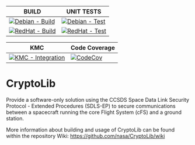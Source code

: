 | BUILD | UNIT TESTS | 
| ----- | ---------- |
| [![Debian - Build](https://github.com/rjbrown2/CryptoLib/actions/workflows/debian-build.yml/badge.svg)](https://github.com/rjbrown2/CryptoLib/actions/workflows/debian-build.yml) | [![Debian - Test](https://github.com/rjbrown2/CryptoLib/actions/workflows/debian-test.yml/badge.svg)](https://github.com/rjbrown2/CryptoLib/actions/workflows/debian-test.yml) |
| [![RedHat - Build](https://github.com/rjbrown2/CryptoLib/actions/workflows/redhat-build.yml/badge.svg)](https://github.com/rjbrown2/CryptoLib/actions/workflows/redhat-build.yml) | [![RedHat - Test](https://github.com/rjbrown2/CryptoLib/actions/workflows/redhat-test.yml/badge.svg)](https://github.com/rjbrown2/CryptoLib/actions/workflows/redhat-test.yml) | 

| KMC | Code Coverage | 
| --- | ------------- |
| [![KMC - Integration](https://github.com/rjbrown2/CryptoLib/actions/workflows/kmc-mdb-test.yml/badge.svg)](https://github.com/rjbrown2/CryptoLib/actions/workflows/kmc-mdb-test.yml) | [![CodeCov](https://codecov.io/gh/nasa/CryptoLib/branch/collab_main/graph/badge.svg?token=KCOMCQO0ZU)](https://codecov.io/gh/nasa/CryptoLib) |

# CryptoLib

Provide a software-only solution using the CCSDS Space Data Link Security Protocol - Extended Procedures (SDLS-EP) to secure communications between a spacecraft running the core Flight System (cFS) and a ground station.

More information about building and usage of CryptoLib can be found within the repository Wiki:
https://github.com/nasa/CryptoLib/wiki

